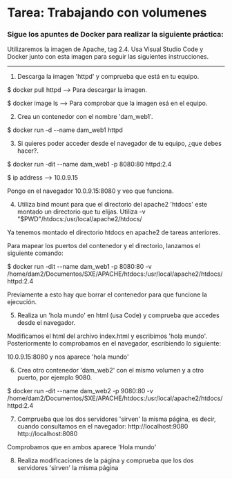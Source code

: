# Tarea: Trabajando con volumenes

### Sigue los apuntes de Docker para realizar la siguiente práctica:

Utilizaremos la imagen de Apache, tag 2.4. Usa Visual Studio Code y Docker junto con esta imagen para seguir las siguientes instrucciones.

---

1. Descarga la imagen 'httpd' y comprueba que está en tu equipo.

$ docker pull httpd --> Para descargar la imagen.

$ docker image ls --> Para comprobar que la imagen esá en el equipo.

2. Crea un contenedor con el nombre 'dam_web1'.

$ docker run -d --name dam_web1 httpd

3. Si quieres poder acceder desde el navegador de tu equipo, ¿que debes hacer?.

$ docker run -dit --name dam_web1 -p 8080:80 httpd:2.4

$ ip address --> 10.0.9.15

Pongo en el navegador 10.0.9.15:8080 y veo que funciona.

4. Utiliza bind mount para que el directorio del apache2 'htdocs' este montado un directorio que tu elijas.
Utiliza -v "$PWD"/htdocs:/usr/local/apache2/htdocs/

Ya tenemos montado el directorio htdocs en apache2 de tareas anteriores.

Para mapear los puertos del contenedor y el directorio, lanzamos el siguiente comando:

$ docker run -dit --name dam_web1 -p 8080:80 -v /home/dam2/Documentos/SXE/APACHE/htdocs:/usr/local/apache2/htdocs/ httpd:2.4

Previamente a esto hay que borrar el contenedor para que funcione la ejecución.

5. Realiza un 'hola mundo' en html (usa Code) y comprueba que accedes desde el navegador.

Modificamos el html del archivo index.html y escribimos 'hola mundo'. Posteriormente lo comprobamos en el navegador, escribiendo lo siguiente:

10.0.9.15:8080 y nos aparece 'hola mundo'

6. Crea otro contenedor 'dam_web2' con el mismo volumen y a otro puerto, por ejemplo 9080.

$ docker run -dit --name dam_web2 -p 9080:80 -v /home/dam2/Documentos/SXE/APACHE/htdocs:/usr/local/apache2/htdocs/ httpd:2.4

7. Comprueba que los dos servidores 'sirven' la misma página, es decir, cuando consultamos en el navegador:
http://localhost:9080 
http://localhost:8080

Comprobamos que en ambos aparece 'Hola mundo'

8. Realiza modificaciones de la página y comprueba que los dos servidores 'sirven' la misma página